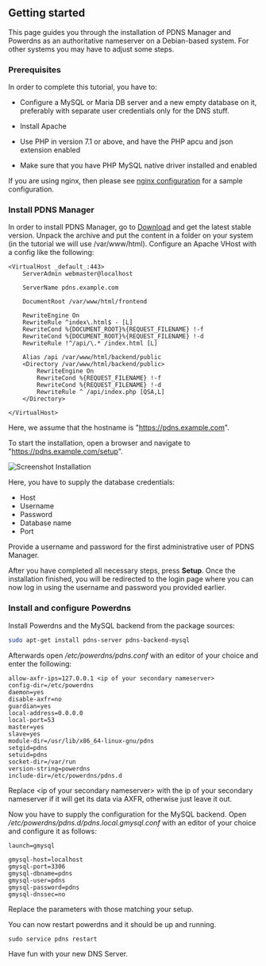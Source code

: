 ## Getting started

This page guides you through the installation of PDNS Manager and
Powerdns as an authoritative nameserver on a Debian-based system. For other
systems you may have to adjust some steps.

### Prerequisites

In order to complete this tutorial, you have to:

 * Configure a MySQL or Maria DB server and a new empty database
on it, preferably with separate user credentials only for the DNS
stuff.

 * Install Apache

 * Use PHP in version 7.1 or above, and have the PHP apcu and json extension enabled

 * Make sure that you have PHP MySQL native driver installed and enabled

If you are using nginx, then please see [nginx configuration](documentation/nginx.md) for a sample configuration.

### Install PDNS Manager

In order to install PDNS Manager, go to [Download](download.md) and get
the latest stable version. Unpack the archive and put the content in a
folder on your system (in the tutorial we will use /var/www/html). Configure
an Apache VHost with a config like the following:

```
<VirtualHost _default_:443>
    ServerAdmin webmaster@localhost

    ServerName pdns.example.com

    DocumentRoot /var/www/html/frontend

    RewriteEngine On
    RewriteRule ^index\.html$ - [L]
    RewriteCond %{DOCUMENT_ROOT}%{REQUEST_FILENAME} !-f
    RewriteCond %{DOCUMENT_ROOT}%{REQUEST_FILENAME} !-d
    RewriteRule !^/api/\.* /index.html [L]

    Alias /api /var/www/html/backend/public
    <Directory /var/www/html/backend/public>
        RewriteEngine On
        RewriteCond %{REQUEST_FILENAME} !-f
        RewriteCond %{REQUEST_FILENAME} !-d
        RewriteRule ^ /api/index.php [QSA,L]
    </Directory>

</VirtualHost>
```

Here, we assume that the hostname is "https://pdns.example.com".

To start the installation, open a browser and navigate to
"https://pdns.example.com/setup".

![Screenshot Installation](img/quickstart.md/screenshot_installer.png)

Here, you have to supply the database credentials:

* Host
* Username
* Password
* Database name
* Port

Provide a username and password for the first administrative user
of PDNS Manager.

After you have completed all necessary steps, press **Setup**.
Once the installation finished, you will be redirected to the login page where
you can now log in using the username and password you provided earlier.

### Install and configure Powerdns

Install Powerdns and the MySQL backend from the package sources:
```bash
sudo apt-get install pdns-server pdns-backend-mysql
```

Afterwards open */etc/powerdns/pdns.conf* with an editor of your choice
and enter the following:
```
allow-axfr-ips=127.0.0.1 <ip of your secondary nameserver>
config-dir=/etc/powerdns
daemon=yes
disable-axfr=no
guardian=yes
local-address=0.0.0.0
local-port=53
master=yes
slave=yes
module-dir=/usr/lib/x86_64-linux-gnu/pdns
setgid=pdns
setuid=pdns
socket-dir=/var/run
version-string=powerdns
include-dir=/etc/powerdns/pdns.d
```

Replace &lt;ip of your secondary nameserver&gt; with the ip of your
secondary nameserver if it will get its data via AXFR, otherwise just
leave it out.

Now you have to supply the configuration for the MySQL backend.
Open */etc/powerdns/pdns.d/pdns.local.gmysql.conf* with an editor of
your choice and configure it as follows:

```
launch=gmysql

gmysql-host=localhost
gmysql-port=3306
gmysql-dbname=pdns
gmysql-user=pdns
gmysql-password=pdns
gmysql-dnssec=no

```
Replace the parameters with those matching your setup.

You can now restart powerdns and it should be up and running.
```
sudo service pdns restart
```

Have fun with your new DNS Server.
